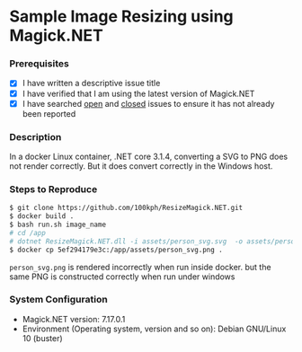 # Sample Image Resizing using Magick.NET

### Prerequisites

- [x] I have written a descriptive issue title
- [x] I have verified that I am using the latest version of Magick.NET
- [x] I have searched [open](https://github.com/dlemstra/Magick.NET/issues) and [closed](https://github.com/dlemstra/Magick.NET/issues?q=is%3Aissue+is%3Aclosed) issues to ensure it has not already been reported

### Description

In a docker Linux container, .NET core 3.1.4, converting a SVG to PNG does not render correctly. But it does convert correctly in the Windows host.

### Steps to Reproduce

```sh
$ git clone https://github.com/100kph/ResizeMagick.NET.git
$ docker build .
$ bash run.sh image_name
# cd /app
# dotnet ResizeMagick.NET.dll -i assets/person_svg.svg  -o assets/person_svg.png
$ docker cp 5ef294179e3c:/app/assets/person_svg.png .
```

`person_svg.png` is rendered incorrectly when run inside docker. but the same PNG is constructed correctly when run under windows

### System Configuration
<!-- Tell us about the environment where you are experiencing the bug -->

- Magick.NET version: 7.17.0.1
- Environment (Operating system, version and so on): Debian GNU/Linux 10 (buster)

<!-- Thanks for reporting this issue to Magick.NET! -->
